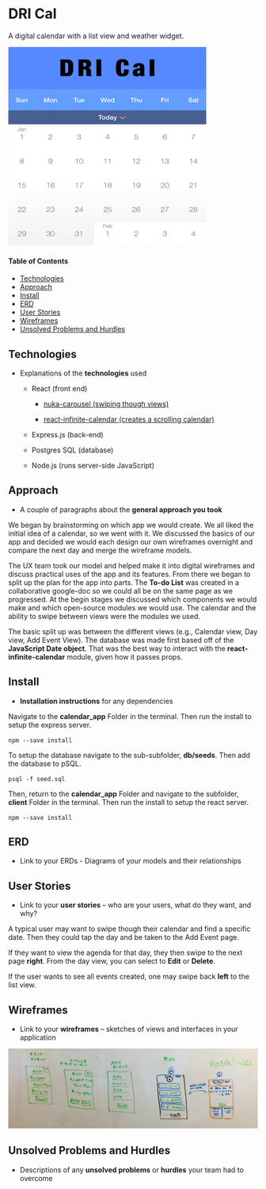 # **DRI Cal**

A digital calendar with a list view and weather widget.

![DRI Cal](https://github.com/philosophercode/calendar_group_project-/blob/master/DRIcalIcon.png?raw=true)

#### Table of Contents

- [Technologies](#technologies)
- [Approach](#approach)
- [Install](#install)
- [ERD](#erd)
- [User Stories](#user-stories)
- [Wireframes](#wireframes)
- [Unsolved Problems and Hurdles](#unsolved-problems-and-hurdles)




## Technologies
- Explanations of the **technologies** used
    
    - React (front end)

        - [nuka-carousel (swiping though views)](https://github.com/FormidableLabs/nuka-carousel)

        - [react-infinite-calendar (creates a scrolling calendar)](https://github.com/clauderic/react-infinite-calendar)
        
    
    - Express.js (back-end)
    
    - Postgres SQL (database)
    
    - Node.js (runs server-side JavaScript)


## Approach
- A couple of paragraphs about the **general approach you took**

We began by brainstorming on which app we would create. We all liked the initial idea of a calendar, so we went with it. We discussed the basics of our app and decided we would each design our own wireframes overnight and compare the next day and merge the wireframe models.

The UX team took our model and helped make it into digital wireframes and discuss practical uses of the app and its features. From there we began to split up the plan for the app into parts. The **To-do List** was created in a collaborative google-doc so we could all be on the same page as we progressed. At the begin stages we discussed which components we would make and which open-source modules we would use. The calendar and the ability to swipe between views were the modules we used.

The basic split up was between the different views (e.g., Calendar view, Day view, Add Event View). The database was made first based off of the **JavaScript Date object**. That was the best way to interact with the **react-infinite-calendar** module, given how it passes props.


## Install
- **Installation instructions** for any dependencies

Navigate to the **calendar_app** Folder in the terminal. Then run the install to setup the express server.

```
npm --save install
```

To setup the database navigate to the sub-subfolder, **db/seeds**. Then add the database to pSQL.

```
psql -f seed.sql
```

Then, return to the **calendar_app** Folder and navigate to the subfolder, **client** Folder in the terminal. Then run the install to setup the react server.

```
npm --save install
```



## ERD
- Link to your ERDs - Diagrams of your models and their relationships


## User Stories
- Link to your **user stories** – who are your users, what do they want, and why?

A typical user may want to swipe though their calendar and find a specific date. Then they could tap the day and be taken to the Add Event page.

If they want to view the agenda for that day, they then swipe to the next page **right**. From the day view, you can select to **Edit** or **Delete**.

If the user wants to see all events created, one may swipe back **left** to the list view.



## Wireframes
- Link to your **wireframes** – sketches of  views and interfaces in your application

![Wireframes](https://github.com/philosophercode/calendar_group_project-/blob/master/Cal%20Wireframes.jpg?raw=true)


## Unsolved Problems and Hurdles
- Descriptions of any **unsolved problems** or **hurdles** your team had to overcome
